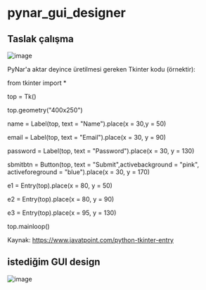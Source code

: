 # pynar_gui_designer


## Taslak çalışma

![image](https://user-images.githubusercontent.com/854154/114240448-2fba2200-9990-11eb-8abf-cafc97715dad.png)



PyNar'a aktar deyince üretilmesi gereken Tkinter kodu (örnektir):

  
  from tkinter import *  

  top = Tk()  

  top.geometry("400x250")  

  name = Label(top, text = "Name").place(x = 30,y = 50)  

  email = Label(top, text = "Email").place(x = 30, y = 90)  

  password = Label(top, text = "Password").place(x = 30, y = 130)  

  sbmitbtn = Button(top, text = "Submit",activebackground = "pink", activeforeground = "blue").place(x = 30, y = 170)  

  e1 = Entry(top).place(x = 80, y = 50)  


  e2 = Entry(top).place(x = 80, y = 90)  


  e3 = Entry(top).place(x = 95, y = 130)  

  top.mainloop()  
  
 Kaynak: https://www.javatpoint.com/python-tkinter-entry
 
 ## istediğim GUI design 
 
 ![image](https://user-images.githubusercontent.com/854154/113505596-7f3fbe80-9548-11eb-907d-217bbca4901e.png)

